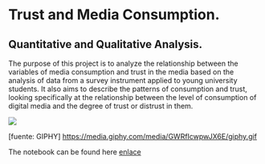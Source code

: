 # Trust and Media Consumption.
## Quantitative and Qualitative Analysis.

The purpose of this project is to analyze the relationship between the variables of media consumption and trust in the media based on the analysis of data from a survey instrument applied to young university students. It also aims to describe the patterns of consumption and trust, looking specifically at the relationship between the level of consumption of digital media and the degree of trust or distrust in them.

![](https://media.giphy.com/media/GWRfIcwpwJX6E/giphy.gif)

[fuente: GIPHY] https://media.giphy.com/media/GWRfIcwpwJX6E/giphy.gif

The notebook can be found here [enlace](https://github.com/xmpinedar/Trust_and_MediaConsumption/blob/main/src/EDA_TrustandMediaConsumption.ipynb)
